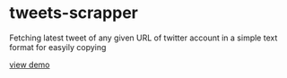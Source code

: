 # tweets-scrapper
Fetching latest tweet of any given URL of twitter account in a simple text format for easyily copying

[view demo](https://tweets-scrapper.herokuapp.com/)